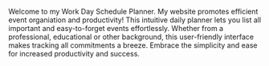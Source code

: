 Welcome to my Work Day Schedule Planner. My website promotes efficient event organiation and productivity! This intuitive daily planner lets you list all important and easy-to-forget events effortlessly. Whether from a professional, educational or other background, this user-friendly interface makes tracking all commitments a breeze. Embrace the simplicity and ease for increased productivity and success. 

